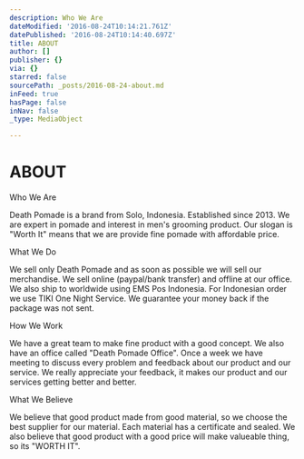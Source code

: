 ```yaml
---
description: Who We Are
dateModified: '2016-08-24T10:14:21.761Z'
datePublished: '2016-08-24T10:14:40.697Z'
title: ABOUT
author: []
publisher: {}
via: {}
starred: false
sourcePath: _posts/2016-08-24-about.md
inFeed: true
hasPage: false
inNav: false
_type: MediaObject

---
```

# ABOUT

Who We Are

Death Pomade is a brand from Solo, Indonesia. Established since 2013\. We are expert in pomade and interest in men's grooming product. Our slogan is "Worth It" means that we are provide fine pomade with affordable price.

What We Do

We sell only Death Pomade and as soon as possible we will sell our merchandise. We sell online (paypal/bank transfer) and offline at our office. We also ship to worldwide using EMS Pos Indonesia. For Indonesian order we use TIKI One Night Service. We guarantee your money back if the package was not sent.

How We Work

We have a great team to make fine product with a good concept. We also have an office called "Death Pomade Office". Once a week we have meeting to discuss every problem and feedback about our product and our service. We really appreciate your feedback, it makes our product and our services getting better and better.

What We Believe

We believe that good product made from good material, so we choose the best supplier for our material. Each material has a certificate and sealed. We also believe that good product with a good price will make valueable thing, so its "WORTH IT".